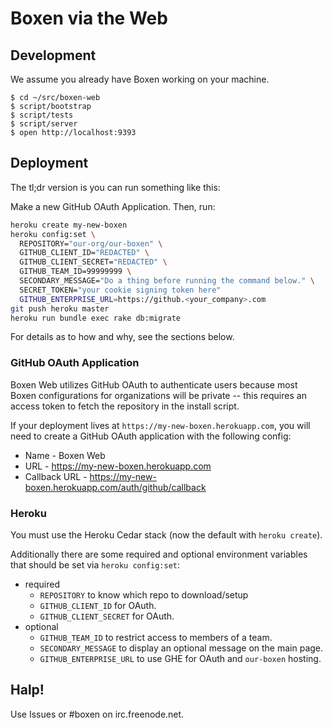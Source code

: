 # Boxen via the Web

## Development

We assume you already have Boxen working on your machine.

    $ cd ~/src/boxen-web
    $ script/bootstrap
    $ script/tests
    $ script/server
    $ open http://localhost:9393

## Deployment

The tl;dr version is you can run something like this:

Make a new GitHub OAuth Application. Then, run:

``` sh
heroku create my-new-boxen
heroku config:set \
  REPOSITORY="our-org/our-boxen" \
  GITHUB_CLIENT_ID="REDACTED" \
  GITHUB_CLIENT_SECRET="REDACTED" \
  GITHUB_TEAM_ID=99999999 \
  SECONDARY_MESSAGE="Do a thing before running the command below." \
  SECRET_TOKEN="your cookie signing token here"
  GITHUB_ENTERPRISE_URL=https://github.<your_company>.com
git push heroku master
heroku run bundle exec rake db:migrate
```

For details as to how and why, see the sections below.

### GitHub OAuth Application

Boxen Web utilizes GitHub OAuth to authenticate users because most Boxen
configurations for organizations will be private -- this requires an access
token to fetch the repository in the install script.

If your deployment lives at `https://my-new-boxen.herokuapp.com`,
you will need to create a GitHub OAuth application with the following config:

* Name - Boxen Web
* URL  - https://my-new-boxen.herokuapp.com
* Callback URL - https://my-new-boxen.herokuapp.com/auth/github/callback

### Heroku

You must use the Heroku Cedar stack (now the default with `heroku create`).

Additionally there are some required and optional environment variables that
should be set via `heroku config:set`:

* required
  * `REPOSITORY` to know which repo to download/setup
  * `GITHUB_CLIENT_ID` for OAuth.
  * `GITHUB_CLIENT_SECRET` for OAuth.
* optional
  * `GITHUB_TEAM_ID` to restrict access to members of a team.
  * `SECONDARY_MESSAGE` to display an optional message on the main page.
  * `GITHUB_ENTERPRISE_URL` to use GHE for OAuth and `our-boxen` hosting.

## Halp!

Use Issues or #boxen on irc.freenode.net.
